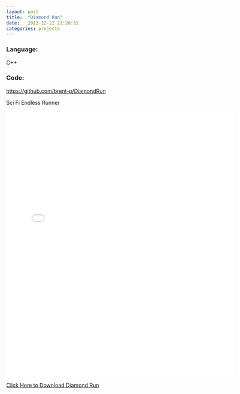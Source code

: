 ```yaml
---
layout: post
title:  "Diamond Run"
date:   2013-12-22 21:28:32
categories: projects
---
```


<div>
<h3 class="inline">Language:</h3> 
<p class="inline">C++ </p>
<h3 class="inline">Code:</h3>
<a class="inline" href="https://github.com/brent-p/DiamondRun"> https://github.com/brent-p/DiamondRun</a>
<p clas="inline"> Sci Fi Endless Runner </p>
<iframe src="//instagram.com/p/gDMGeoLRft/embed/" width="612" height="710" frameborder="0" scrolling="no" allowtransparency="true"></iframe> 
</div>


<a href="http://bit.ly/1dHW3IW" title="Download Diamond Run">Click Here to Download Diamond Run</a>
        





